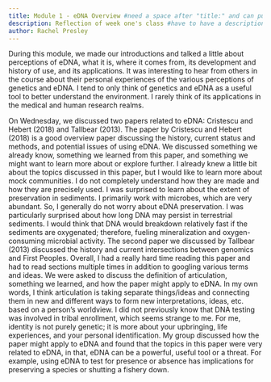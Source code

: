 ```yaml
---
title: Module 1 - eDNA Overview #need a space after "title:" and can put a colon in there if you put your text in quotes
description: Reflection of week one's class #have to have a description
author: Rachel Presley
---
```


During this module, we made our introductions and talked a little about perceptions of eDNA, what it is, where it comes from, its development and history of use, and its applications. It was interesting to hear from others in the course about their personal experiences of the various perceptions of genetics and eDNA. I tend to only think of genetics and eDNA as a useful tool to better understand the environment. I rarely think of its applications in the medical and human research realms. 

On Wednesday, we discussed two papers related to eDNA: Cristescu and Hebert (2018) and Tallbear (2013). The paper by Cristescu and Hebert (2018) is a good overview paper discussing the history, current status and methods, and potential issues of using eDNA. We discussed something we already know, something we learned from this paper, and something we might want to learn more about or explore further. I already knew a little bit about the topics discussed in this paper, but I would like to learn more about mock communities. I do not completely understand how they are made and how they are precisely used. I was surprised to learn about the extent of preservation in sediments. I primarily work with microbes, which are very abundant. So, I generally do not worry about eDNA preservation. I was particularly surprised about how long DNA may persist in terrestrial sediments. I would think that DNA would breakdown relatively fast if the sediments are oxygenated; therefore, fueling mineralization and oxygen-consuming microbial activity. The second paper we discussed by Tallbear (2013) discussed the history and current intersections between genomics and First Peoples. Overall, I had a really hard time reading this paper and had to read sections multiple times in addition to googling various terms and ideas. We were asked to discuss the definition of articulation, something we learned, and how the paper might apply to eDNA. In my own words, I think articulation is taking separate things/ideas and connecting them in new and different ways to form new interpretations, ideas, etc. based on a person’s worldview.  I did not previously know that DNA testing was involved in tribal enrollment, which seems strange to me. For me, identity is not purely genetic; it is more about your upbringing, life experiences, and your personal identification. My group discussed how the paper might apply to eDNA and found that the topics in this paper were very related to eDNA, in that, eDNA can be a powerful, useful tool or a threat. For example, using eDNA to test for presence or absence has implications for preserving a species or shutting a fishery down. 
